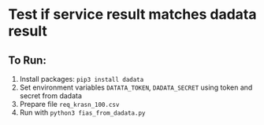 # Test if service result matches dadata result

## To Run:
1. Install packages: `pip3 install dadata`
2. Set environment variables `DATATA_TOKEN`, `DADATA_SECRET` using token and secret from dadata
3. Prepare file `req_krasn_100.csv`
4. Run with `python3 fias_from_dadata.py`
